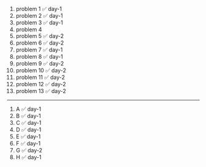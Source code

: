 1. problem 1   ✅ day-1
2. problem 2   ✅ day-1
3. problem 3   ✅ day-1
4. problem 4  
5. problem 5   ✅ day-2  
6. problem 6   ✅ day-2  
7. problem 7   ✅ day-1
8. problem 8   ✅ day-1
9. problem 9   ✅ day-2
10. problem 10 ✅ day-2
11. problem 11 ✅ day-2  
12. problem 12 ✅ day-2
13. problem 13 ✅ day-2
    
---

1. A ✅ day-1
2. B ✅ day-1
3. C ✅ day-1
4. D ✅ day-1
5. E ✅ day-1
6. F ✅ day-1
7. G ✅ day-2
8. H ✅ day-1